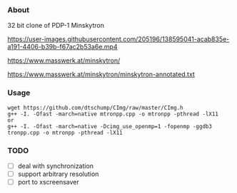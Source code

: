 ### About
32 bit clone of PDP-1 Minskytron

https://user-images.githubusercontent.com/205196/138595041-acab835e-a191-4406-b39b-f67ac2b53a6e.mp4

https://www.masswerk.at/minskytron/

https://www.masswerk.at/minskytron/minskytron-annotated.txt

### Usage

```
wget https://github.com/dtschump/CImg/raw/master/CImg.h
g++ -I. -Ofast -march=native mtronpp.cpp -o mtronpp -pthread -lX11
or
g++ -I. -Ofast -march=native -Dcimg_use_openmp=1 -fopenmp -ggdb3 tronpp.cpp -o mtronpp -pthread -lX11
```

### TODO

- [ ] deal with synchronization
- [ ] support arbitrary resolution
- [ ] port to xscreensaver
